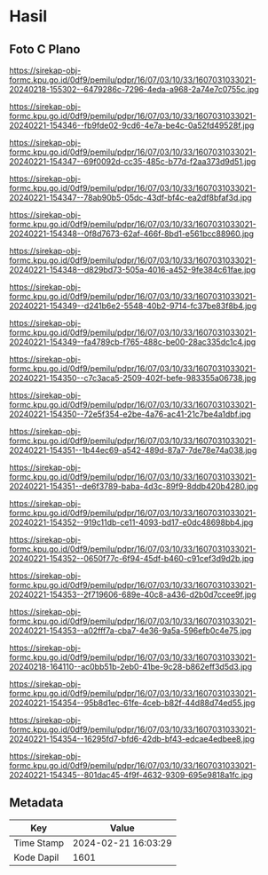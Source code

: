 # Hasil

## Foto C Plano

https://sirekap-obj-formc.kpu.go.id/0df9/pemilu/pdpr/16/07/03/10/33/1607031033021-20240218-155302--6479286c-7296-4eda-a968-2a74e7c0755c.jpg

https://sirekap-obj-formc.kpu.go.id/0df9/pemilu/pdpr/16/07/03/10/33/1607031033021-20240221-154346--fb9fde02-9cd6-4e7a-be4c-0a52fd49528f.jpg

https://sirekap-obj-formc.kpu.go.id/0df9/pemilu/pdpr/16/07/03/10/33/1607031033021-20240221-154347--69f0092d-cc35-485c-b77d-f2aa373d9d51.jpg

https://sirekap-obj-formc.kpu.go.id/0df9/pemilu/pdpr/16/07/03/10/33/1607031033021-20240221-154347--78ab90b5-05dc-43df-bf4c-ea2df8bfaf3d.jpg

https://sirekap-obj-formc.kpu.go.id/0df9/pemilu/pdpr/16/07/03/10/33/1607031033021-20240221-154348--0f8d7673-62af-466f-8bd1-e561bcc88960.jpg

https://sirekap-obj-formc.kpu.go.id/0df9/pemilu/pdpr/16/07/03/10/33/1607031033021-20240221-154348--d829bd73-505a-4016-a452-9fe384c61fae.jpg

https://sirekap-obj-formc.kpu.go.id/0df9/pemilu/pdpr/16/07/03/10/33/1607031033021-20240221-154349--d241b6e2-5548-40b2-9714-fc37be83f8b4.jpg

https://sirekap-obj-formc.kpu.go.id/0df9/pemilu/pdpr/16/07/03/10/33/1607031033021-20240221-154349--fa4789cb-f765-488c-be00-28ac335dc1c4.jpg

https://sirekap-obj-formc.kpu.go.id/0df9/pemilu/pdpr/16/07/03/10/33/1607031033021-20240221-154350--c7c3aca5-2509-402f-befe-983355a06738.jpg

https://sirekap-obj-formc.kpu.go.id/0df9/pemilu/pdpr/16/07/03/10/33/1607031033021-20240221-154350--72e5f354-e2be-4a76-ac41-21c7be4a1dbf.jpg

https://sirekap-obj-formc.kpu.go.id/0df9/pemilu/pdpr/16/07/03/10/33/1607031033021-20240221-154351--1b44ec69-a542-489d-87a7-7de78e74a038.jpg

https://sirekap-obj-formc.kpu.go.id/0df9/pemilu/pdpr/16/07/03/10/33/1607031033021-20240221-154351--de6f3789-baba-4d3c-89f9-8ddb420b4280.jpg

https://sirekap-obj-formc.kpu.go.id/0df9/pemilu/pdpr/16/07/03/10/33/1607031033021-20240221-154352--919c11db-ce11-4093-bd17-e0dc48698bb4.jpg

https://sirekap-obj-formc.kpu.go.id/0df9/pemilu/pdpr/16/07/03/10/33/1607031033021-20240221-154352--0650f77c-6f94-45df-b460-c91cef3d9d2b.jpg

https://sirekap-obj-formc.kpu.go.id/0df9/pemilu/pdpr/16/07/03/10/33/1607031033021-20240221-154353--2f719606-689e-40c8-a436-d2b0d7ccee9f.jpg

https://sirekap-obj-formc.kpu.go.id/0df9/pemilu/pdpr/16/07/03/10/33/1607031033021-20240221-154353--a02fff7a-cba7-4e36-9a5a-596efb0c4e75.jpg

https://sirekap-obj-formc.kpu.go.id/0df9/pemilu/pdpr/16/07/03/10/33/1607031033021-20240218-164110--ac0bb51b-2eb0-41be-9c28-b862eff3d5d3.jpg

https://sirekap-obj-formc.kpu.go.id/0df9/pemilu/pdpr/16/07/03/10/33/1607031033021-20240221-154354--95b8d1ec-61fe-4ceb-b82f-44d88d74ed55.jpg

https://sirekap-obj-formc.kpu.go.id/0df9/pemilu/pdpr/16/07/03/10/33/1607031033021-20240221-154354--16295fd7-bfd6-42db-bf43-edcae4edbee8.jpg

https://sirekap-obj-formc.kpu.go.id/0df9/pemilu/pdpr/16/07/03/10/33/1607031033021-20240221-154345--801dac45-4f9f-4632-9309-695e9818a1fc.jpg


## Metadata

| Key        | Value               |
| ---------- | ------------------- |
| Time Stamp | 2024-02-21 16:03:29 |
| Kode Dapil | 1601                |



